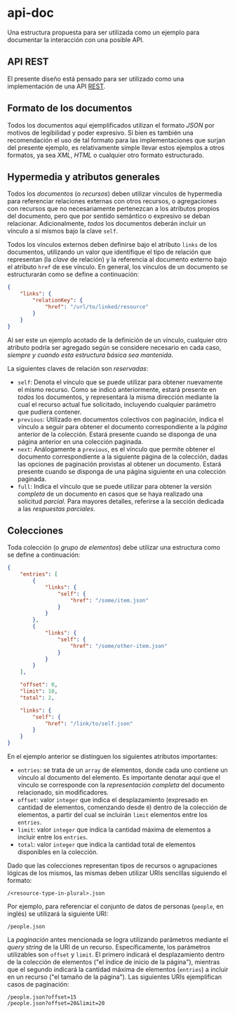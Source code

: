 # api-doc

Una estructura propuesta para ser utilizada como un ejemplo para documentar la interacción con una posible API.

## API REST

El presente diseño está pensado para ser utilizado como una implementación de una API [REST](http://www.ics.uci.edu/~fielding/pubs/dissertation/rest_arch_style.htm).

## Formato de los documentos

Todos los documentos aquí ejemplificados utilizan el formato *JSON* por motivos de legibilidad y poder expresivo. Si bien es también una recomendación el uso de tal formato para las implementaciones que surjan del presente ejemplo, es relativamente simple llevar estos ejemplos a otros formatos, ya sea *XML*, *HTML* o cualquier otro formato estructurado.

## Hypermedia y atributos generales

Todos los *documentos* (o *recursos*) deben utilizar vínculos de hypermedia para referenciar relaciones externas con otros recursos, o agregaciones con recursos que no necesariamente pertenezcan a los atributos propios del documento, pero que por sentido semántico o expresivo se deban relacionar. Adicionalmente, *todos* los documentos deberán incluir un vínculo a sí mismos bajo la clave `self`.

Todos los vínculos externos deben definirse bajo el atributo `links` de los documentos, utilizando un valor que identifique el tipo de relación que representan (la *clave* de relación) y la referencia al documento externo bajo el atributo `href` de ese vínculo. En general, los vínculos de un documento se estructurarán como se define a continuación:

```json
{
    "links": {
        "relationKey": {
            "href": "/url/to/linked/resource"
        }
    }
}
```

Al ser este un ejemplo acotado de la definición de un vínculo, cualquier otro atributo podría ser agregado según se considere necesario en cada caso, *siempre y cuando esta estructura básica sea mantenida*.

La siguientes claves de relación son *reservadas*:

- `self`: Denota el vínculo que se puede utilizar para obtener nuevamente el mismo recurso. Como se indicó anteriormente, estará presente en *todos* los documentos, y representará la misma dirección mediante la cual el recurso actual fue solicitado, incluyendo cualquier parámetro que pudiera contener.
- `previous`: Utilizado en documentos colectivos con paginación, indica el vínculo a seguir para obtener el documento correspondiente a la *página* anterior de la colección. Estará presente cuando se disponga de una página anterior en una colección paginada.
- `next`: Análogamente a `previous`, es el vínculo que permite obtener el documento correspondiente a la siguiente página de la colección, dadas las opciones de paginación provistas al obtener un documento. Estará presente cuando se disponga de una página siguiente en una colección paginada.
- `full`: Indica el vínculo que se puede utilizar para obtener la versión *completa* de un documento en casos que se haya realizado una solicitud *parcial*. Para mayores detalles, referirse a la sección dedicada a las *respuestas parciales*.

## Colecciones

Toda colección (o *grupo de elementos*) debe utilizar una estructura como se define a continuación:

```json
{
    "entries": [
        {
            "links": {
                "self": {
                    "href": "/some/item.json"
                }
            }
        },
        {
            "links": {
                "self": {
                    "href": "/some/other-item.json"
                }
            }
        }
    ],

    "offset": 0,
    "limit": 10,
    "total": 2,

    "links": {
        "self": {
            "href": "/link/to/self.json"
        }
    }
}
```

En el ejemplo anterior se distinguen los siguientes atributos importantes:

- `entries`: se trata de un `array` de elementos, donde cada uno contiene un vínculo al documento del elemento. Es importante denotar aquí que el vínculo se corresponde con la *representación completa* del documento relacionado, sin modificadores.
- `offset`: valor `integer` que indica el desplazamiento (expresado en cantidad de elementos, comenzando desde `0`) dentro de la colección de elementos, a partir del cual se incluirán `limit` elementos entre los `entries`.
- `limit`: valor `integer` que indica la cantidad máxima de elementos a incluir entre los `entries`.
- `total`: valor `integer` que indica la cantidad total de elementos disponibles en la colección.

Dado que las colecciones representan tipos de recursos o agrupaciones lógicas de los mismos, las mismas deben utilizar URIs sencillas siguiendo el formato:

    /<resource-type-in-plural>.json

Por ejemplo, para referenciar el conjunto de datos de personas (`people`, en inglés) se utilizará la siguiente URI:

    /people.json

La *paginación* antes mencionada se logra utilizando parámetros mediante el *query string* de la URI de un recurso. Específicamente, los parámetros utilizables son `offset` y `limit`. El primero indicará el desplazamiento dentro de la colección de elementos ("el índice de inicio de la página"), mientras que el segundo indicará la cantidad máxima de elementos (`entries`) a incluir en un recurso ("el tamaño de la página"). Las siguientes URIs ejemplifican casos de paginación:

    /people.json?offset=15
    /people.json?offset=20&limit=20